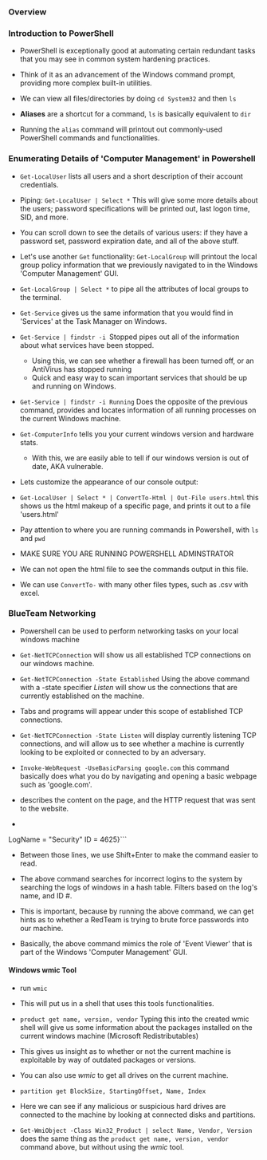 ### Overview 

### Introduction to PowerShell

- PowerShell is exceptionally good at automating certain redundant tasks that you may see in common system hardening practices.

- Think of it as an advancement of the Windows command prompt, providing more complex built-in utilities.

- We can view all files/directories by doing `cd System32` and then `ls`

- **Aliases** are a shortcut for a command, `ls` is basically equivalent to `dir`

- Running the `alias` command will printout out commonly-used PowerShell commands and functionalities.

### Enumerating Details of 'Computer Management' in Powershell

- `Get-LocalUser` lists all users and a short description of their account credentials.

- Piping: `Get-LocalUser | Select *` This will give some more details about the users; password specifications will be printed out, last logon time, SID, and more.

- You can scroll down to see the details of various users: if they have a  password set, password expiration date, and all of the above stuff.

- Let's use another `Get` functionality: `Get-LocalGroup` will printout the local group policy information that we previously navigated to in the Windows 'Computer Management' GUI.

- `Get-LocalGroup | Select *` to pipe all the attributes of local groups to the terminal.

- `Get-Service` gives us the same information that you would find in 'Services' at the Task Manager on Windows.

- `Get-Service | findstr -i `Stopped pipes out all of the information about what services have been stopped.
   - Using this, we can see whether a firewall has been turned off, or an AntiVirus has stopped running
   - Quick and easy way to scan important services that should be up and running on Windows.

- `Get-Service | findstr -i Running` Does the opposite of the previous command, provides and locates information of all running processes on the current Windows machine.

- `Get-ComputerInfo` tells you your current windows version and hardware stats.
  - With this, we are easily able to tell if our windows version is out of date, AKA vulnerable.

- Lets customize the appearance of our console output:
- `Get-LocalUser | Select * | ConvertTo-Html | Out-File users.html` this shows us the html makeup of a specific page, and prints it out to a file 'users.html'

- Pay attention to where you are running commands in Powershell, with `ls` and `pwd`

- MAKE SURE YOU ARE RUNNING POWERSHELL ADMINSTRATOR

- We can not open the html file to see the commands output in this file.

- We can use `ConvertTo-` with many other files types, such as .csv with excel.


### BlueTeam Networking

- Powershell can be used to perform networking tasks on your local windows machine

- `Get-NetTCPConnection` will show us all established TCP connections on our windows machine.

 - `Get-NetTCPConnection -State Established` Using the above command with a -state specifier *Listen* will show us the connections that are currently established on the machine.

- Tabs and programs will appear under this scope of established TCP connections.

- `Get-NetTCPConnection -State Listen` will display currently listening TCP connections,
and will allow us to see whether a machine is currently looking to be exploited or connected to by an adversary.


- `Invoke-WebRequest -UseBasicParsing google.com` this command basically does what you do by navigating and opening a basic webpage such as 'google.com'.
- describes the content on the page, and the HTTP request that was sent to the website.

- ```Get-WinEvent -FilterHashTable @{
LogName = "Security"
ID = 4625}```

- Between those lines, we use Shift+Enter to make the command easier to read.

- The above command searches for incorrect logins to the system by searching the logs of windows in a hash table. Filters based on the log's name, and ID #.

- This is important, because by running the above command, we can get hints as to whether a RedTeam is trying to brute force passwords into our machine.

- Basically, the above command mimics the role of 'Event Viewer' that is part of the Windows 'Computer Management' GUI.

#### Windows wmic Tool

- run `wmic`

- This will put us in a shell that uses this tools functionalities.

- `product get name, version, vendor` Typing this into the created wmic shell will give us some information about the packages installed on the current windows machine (Microsoft Redistributables)

- This gives us insight as to whether or not the current machine is exploitable by way of outdated packages or versions.

- You can also use *wmic* to get all drives on the current machine.

- `partition get BlockSize, StartingOffset, Name, Index`

- Here we can see if any malicious or suspicious hard drives are connected to the machine by looking at connected disks and partitions.

- `Get-WmiObject -Class Win32_Product | select Name, Vendor, Version` does the same thing as the `product get name, version, vendor` command above, but without using the *wmic* tool.

